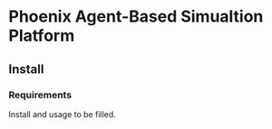 # Phoenix Agent-Based Simualtion Platform

## Install

### Requirements
Install and usage to be filled.
